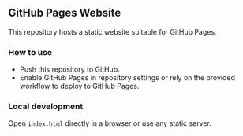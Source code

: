 ## GitHub Pages Website

This repository hosts a static website suitable for GitHub Pages.

### How to use
- Push this repository to GitHub.
- Enable GitHub Pages in repository settings or rely on the provided workflow to deploy to GitHub Pages.

### Local development
Open `index.html` directly in a browser or use any static server.


